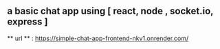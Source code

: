 ## a basic chat app using [ react, node , socket.io, express ]
** url ** : https://simple-chat-app-frontend-nkv1.onrender.com/
